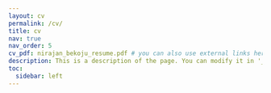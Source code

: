 ```yaml
---
layout: cv
permalink: /cv/
title: cv
nav: true
nav_order: 5
cv_pdf: nirajan_bekoju_resume.pdf # you can also use external links here
description: This is a description of the page. You can modify it in '_pages/cv.md'. You can also change or remove the top pdf download button.
toc:
  sidebar: left
---
```

